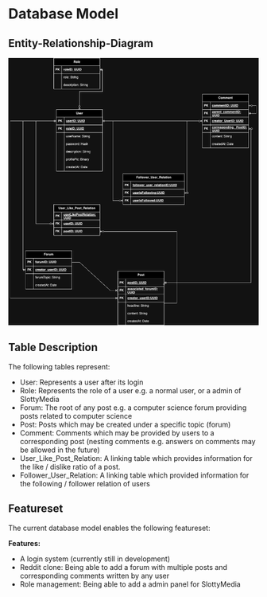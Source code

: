 # Database Model

## Entity-Relationship-Diagram

<img src="../resources/SlottyMedia_ERM.png">

## Table Description

The following tables represent:

- User: Represents a user after its login
- Role: Represents the role of a user e.g. a normal user, or a admin of SlottyMedia
- Forum: The root of any post e.g. a computer science forum providing posts related to computer science
- Post: Posts which may be created under a specific topic (forum)
- Comment: Comments which may be provided by users to a corresponding post (nesting comments e.g. answers on comments may be allowed in the future)
- User_Like_Post_Relation: A linking table which provides information for the like / dislike ratio of a post.
- Follower_User_Relation: A linking table which provided information for the following / follower relation of users

## Featureset

The current database model enables the following featureset:

**Features:**

- A login system (currently still in development)
- Reddit clone: Being able to add a forum with multiple posts and corresponding comments written by any user
- Role management: Being able to add a admin panel for SlottyMedia




